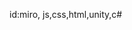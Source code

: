 id:miro,
js,css,html,unity,c#

<!---
MiroBabakhanlu/MiroBabakhanlu is a ✨ special ✨ repository because its `README.md` (this file) appears on your GitHub profile.
You can click the Preview link to take a look at your changes.
--->
